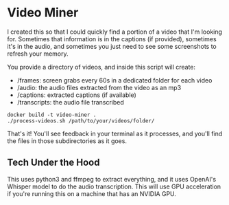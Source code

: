 # Video Miner

I created this so that I could quickly find a portion of a video that I'm looking for. Sometimes that information is in the captions (if provided), sometimes it's in the audio, and sometimes you just need to see some screenshots to refresh your memory.

You provide a directory of videos, and inside this script will create:
- /frames: screen grabs every 60s in a dedicated folder for each video
- /audio: the audio files extracted from the video as an mp3
- /captions: extracted captions (if available)
- /transcripts: the audio file transcribed

```
docker build -t video-miner .
./process-videos.sh /path/to/your/videos/folder/
```

That's it! You'll see feedback in your terminal as it processes, and you'll find the files in those subdirectories as it goes.

## Tech Under the Hood
This uses python3 and ffmpeg to extract everything, and it uses OpenAI's Whisper model to do the audio transcription. This will use GPU acceleration if you're running this on a machine that has an NVIDIA GPU.